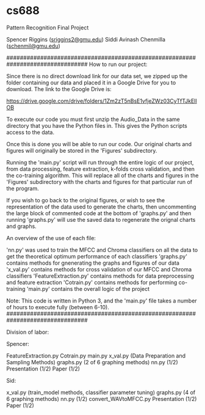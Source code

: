 # cs688
Pattern Recognition Final Project

Spencer Riggins (sriggins2@gmu.edu)
Siddi Avinash Chenmilla (schenmil@gmu.edu)

################################################################################
How to run our project:

Since there is no direct download link for our data set, we zipped up the folder
containing our data and placed it in a Google Drive for you to download. The
link to the Google Drive is:

https://drive.google.com/drive/folders/1Zm2zT5nBsE1vfjeZWz03CyTfTJkEIlOB

To execute our code you must first unzip the Audio_Data in the same directory that you have
the Python files in. This gives the Python scripts access to the data.

Once this is done you will be able to run our code. Our original charts and
figures will originally be stored in the 'Figures' subdirectory.

Running the 'main.py' script will run through the entire logic of our project,
from data processing, feature extraction, k-folds cross validation, and then the
co-training algorithm. This will replace all of the charts and figures in the
'Figures' subdirectory with the charts and figures for that particular run of the
program.

If you wish to go back to the original figures, or wish to see the representation of
the data used to generate the charts, then uncommenting the large block of commented
code at the bottom of 'graphs.py' and then running 'graphs.py' will use the saved
data to regenerate the orignal charts and graphs.

An overview of the use of each file:

'nn.py' was used to train the MFCC and Chroma classifiers on all the data to get
the theoretical optimum performance of each classifiers
'graphs.py' contains methods for gnenerating the graphs and figures of our data
'x_val.py' contains methods for cross validation of our MFCC and Chroma classifiers
'FeatureExtraction.py' contains methods for data preprocessing and feature extraction
'Cotrain.py' contains methods for performing co-training
'main.py' contains the overall logic of the project

Note: This code is written in Python 3, and the 'main.py' file takes a number of
hours to execute fully (between 6-10).
################################################################################


Division of labor:

Spencer:

FeatureExtraction.py
Cotrain.py
main.py
x_val.py (Data Preparation and Sampling Methods)
graphs.py (2 of 6 graphing methods)
nn.py (1/2)
Presentation (1/2)
Paper (1/2)


Sid:

x_val.py (train_model methods, classifier parameter tuning)
graphs.py (4 of 6 graphing methods)
nn.py (1/2)
convert_WAVtoMFCC.py
Presentation (1/2)
Paper (1/2)
